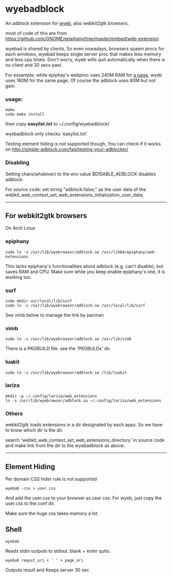 # wyebadblock
An adblock extension for [wyeb](https://github.com/jun7/wyeb), also webkit2gtk browsers.

most of code of this are from https://github.com/GNOME/epiphany/tree/master/embed/web-extension

wyebad is shared by clients, So even nowadays, browsers spawn procs for each windows,
wyebad keeps single server proc that makes less memory and less cpu times.
Don't worry, wyeb wills quit automatically when there is no client and 30 secs past.

For exsample, while epiphay's webproc uses 240M RAM for
[a page](http://simple-adblock.com/faq/testing-your-adblocker/), wyeb uses 160M for the same page.
Of course the adblock uses 80M but not gain.

### usage:

	make
	sudo make install

then
copy **easylist.txt** to ~/.config/wyebadblock/

wyebadblock only checks 'easylist.txt'

Testing element hiding is not supported though,
You can check if it works on http://simple-adblock.com/faq/testing-your-adblocker/

### Disabling

Setting chars(whatever) to the env value $DISABLE_ADBLOCK disables adblock.

For source code:
set string "adblock:false;" as the user data of the
webkit_web_context_set_web_extensions_initialization_user_data;


---


## For webkit2gtk browsers
On Arch Linux

### epiphany

	sudo ln -s /usr/lib/wyebrowser/adblock.so /usr/lib64/epiphany/web-extensions

This lacks epiphany's functionalities about adblock (e.g. can't disable), but saves RAM and CPU.
Make sure while you keep enable epiphany's one, it is working too.

### surf
	sudo mkdir usr/local/lib/surf
	sudo ln -s /usr/lib/wyebrowser/adblock.so /usr/local/lib/surf

See vimb below to manage the link by pacman

### vimb

	sudo ln -s /usr/lib/wyebrowser/adblock.so /usr/lib/vimb

There is a PKGBUILD file. see the 'PKGBULDs' dir.

### luakit

	sudo ln -s /usr/lib/wyebrowser/adblock.so /lib/luakit

### lariza

	mkdir -p ~/.config/lariza/web_extensions
	ln -s /usr/lib/wyebrowser/adblock.so ~/.config/lariza/web_extensions


### Others

webkit2gtk loads extensions in a dir designated by each apps.
So we have to know which dir is the dir.

search 'webkit_web_context_set_web_extensions_directory' in source code
and make link from the dir to the wyebadblock as above.


---


## Element Hiding
Per domain CSS hider rule is not supported

	wyebab -css > user.css

And add the user.css to your browser as user css.
For wyeb, just copy the user.css to the conf dir.

Make sure the huge css takes mamory a lot.

## Shell

	wyebab

Reads stdin outputs to stdout.
blank + enter quits.

	wyebab requst_uri + ' ' + page_uri

Outputs result and
Keeps server 30 sec
